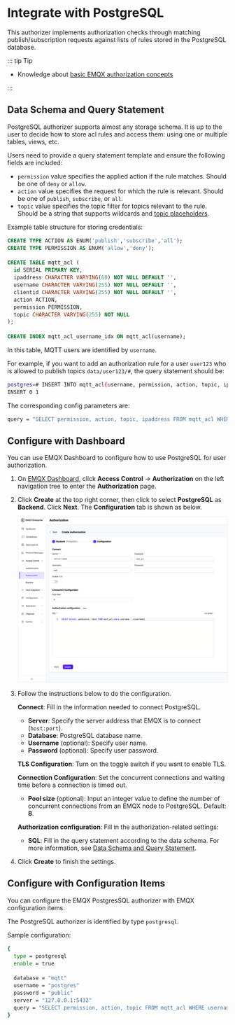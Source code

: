 # Integrate with PostgreSQL

This authorizer implements authorization checks through matching publish/subscription requests against lists of rules stored in the PostgreSQL database.

::: tip Tip

- Knowledge about [basic EMQX authorization concepts](./authz.md)

:::

## Data Schema and Query Statement

PostgreSQL authorizer supports almost any storage schema. It is up to the user to decide how to store acl rules and access them: using one or multiple tables, views, etc.

Users need to provide a query statement template and ensure the following fields are included:
* `permission` value specifies the applied action if the rule matches. Should be one of `deny` or `allow`.
* `action` value specifies the request for which the rule is relevant. Should be one of `publish`, `subscribe`, or `all`.
* `topic` value specifies the topic filter for topics relevant to the rule. Should be a string that supports wildcards and [topic placeholders](./authz.md#topic-placeholders).

Example table structure for storing credentials:

```sql
CREATE TYPE ACTION AS ENUM('publish','subscribe','all');
CREATE TYPE PERMISSION AS ENUM('allow','deny');

CREATE TABLE mqtt_acl (
  id SERIAL PRIMARY KEY,
  ipaddress CHARACTER VARYING(60) NOT NULL DEFAULT '',
  username CHARACTER VARYING(255) NOT NULL DEFAULT '',
  clientid CHARACTER VARYING(255) NOT NULL DEFAULT '',
  action ACTION,
  permission PERMISSION,
  topic CHARACTER VARYING(255) NOT NULL
);

CREATE INDEX mqtt_acl_username_idx ON mqtt_acl(username);
```

In this table, MQTT users are identified by `username`.

For example, if you want to add an authorization rule for a user `user123` who is allowed to publish topics `data/user123/#`, the query statement should be:

```bash
postgres=# INSERT INTO mqtt_acl(username, permission, action, topic, ipaddress) VALUES ('user123', 'allow', 'publish', 'data/user123/#', '127.0.0.1');
INSERT 0 1
```

The corresponding config parameters are:
```bash
query = "SELECT permission, action, topic, ipaddress FROM mqtt_acl WHERE username = ${username} and ipaddress = ${peerhost}"
```

## Configure with Dashboard

You can use EMQX Dashboard to configure how to use PostgreSQL for user authorization.

1. On [EMQX Dashboard](http://127.0.0.1:18083/#/authentication), click **Access Control** -> **Authorization** on the left navigation tree to enter the **Authorization** page. 

2. Click **Create** at the top right corner, then click to select **PostgreSQL** as **Backend**. Click **Next**. The **Configuration** tab is shown as below.

   ![authz-PostgreSQL_ee](./assets/authz-PostgreSQL_ee.png)

3. Follow the instructions below to do the configuration.

   **Connect**: Fill in the information needed to connect PostgreSQL.

   - **Server**: Specify the server address that EMQX is to connect (`host:port`).
   - **Database**: PostgreSQL database name.
   - **Username** (optional): Specify user name. 
   - **Password** (optional): Specify user password. 

   **TLS Configuration**: Turn on the toggle switch if you want to enable TLS. 

   **Connection Configuration**: Set the concurrent connections and waiting time before a connection is timed out.

   - **Pool size** (optional): Input an integer value to define the number of concurrent connections from an EMQX node to PostgreSQL. Default: **8**. 

   **Authorization configuration**: Fill in the authorization-related settings:

   - **SQL**: Fill in the query statement according to the data schema. For more information, see [Data Schema and Query Statement](#data-schema-and-query-statement). 

4. Click **Create** to finish the settings.

## Configure with Configuration Items

You can configure the EMQX PostgresSQL authorizer with EMQX configuration items.

The PostgreSQL authorizer is identified by type `postgresql`. <!--For detailed configuration, see [authz:postgresql](../../configuration/configuration-manual.md#authz:postgresql).-->

Sample configuration:

```bash
{
  type = postgresql
  enable = true

  database = "mqtt"
  username = "postgres"
  password = "public"
  server = "127.0.0.1:5432"
  query = "SELECT permission, action, topic FROM mqtt_acl WHERE username = ${username}"
}
```

